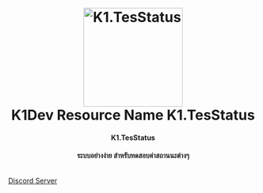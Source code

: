 <h1 align="center">
  <br>
  <a href="https://discord.gg/n7htcQj6sU"><img src="https://cdn.discordapp.com/attachments/928898439876587591/957889947031994379/codeinglogo-01.png" alt="K1.TesStatus" width="200"></a>
  <br>
  K1Dev Resource Name K1.TesStatus
  <br>
</h1>

<h4 align="center">K1.TesStatus</h4>
<h4 align="center">ระบบอย่างง่าย สำหรับทดสอบค่าสถานนะต่างๆ</h4>
<picture>
  <img alt="" src="https://cdn.discordapp.com/attachments/927734209257295882/996009536236310548/code.png">
</picture>


  <a href="https://discord.gg/n7htcQj6sU">
    <p>Discord Server </p>
  </a>
</p>
